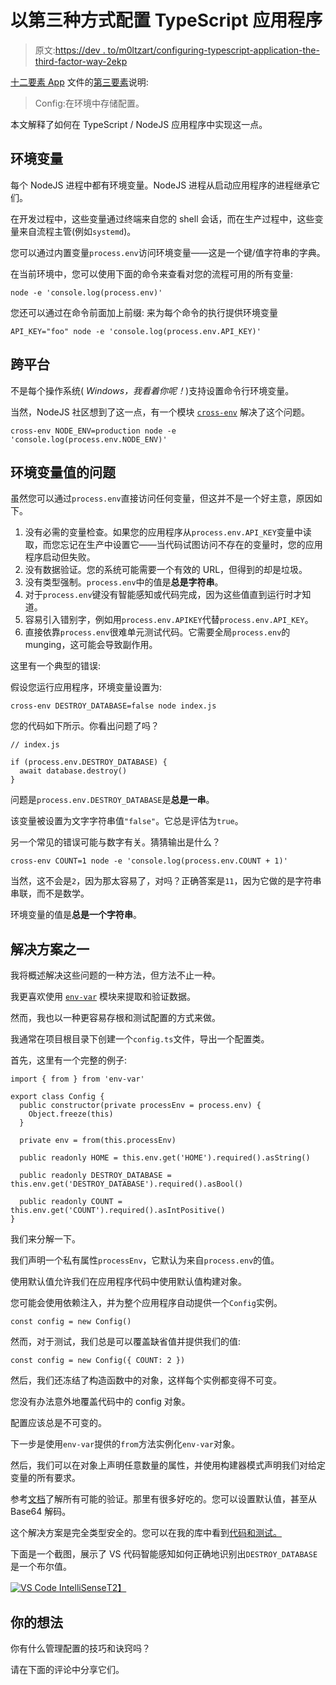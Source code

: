 # 以第三种方式配置 TypeScript 应用程序

> 原文:[https://dev . to/m0ltzart/configuring-typescript-application-the-third-factor-way-2ekp](https://dev.to/m0ltzart/configuring-typescript-application-the-third-factor-way-2ekp)

[十二要素 App](https://12factor.net/) 文件的[第三要素](https://12factor.net/config)说明:

> Config:在环境中存储配置。

本文解释了如何在 TypeScript / NodeJS 应用程序中实现这一点。

## [](#environment-variables)环境变量

每个 NodeJS 进程中都有环境变量。NodeJS 进程从启动应用程序的进程继承它们。

在开发过程中，这些变量通过终端来自您的 shell 会话，而在生产过程中，这些变量来自流程主管(例如`systemd`)。

您可以通过内置变量`process.env`访问环境变量——这是一个键/值字符串的字典。

在当前环境中，您可以使用下面的命令来查看对您的流程可用的所有变量:

```
node -e 'console.log(process.env)' 
```

您还可以通过在命令前面加上前缀:
来为每个命令的执行提供环境变量

```
API_KEY="foo" node -e 'console.log(process.env.API_KEY)' 
```

## [](#crossplatform)跨平台

不是每个操作系统( *Windows，我看着你呢！*)支持设置命令行环境变量。

当然，NodeJS 社区想到了这一点，有一个模块 [`cross-env`](https://www.npmjs.com/package/cross-env) 解决了这个问题。

```
cross-env NODE_ENV=production node -e 'console.log(process.env.NODE_ENV)' 
```

## [](#problems-with-environment-variable-values)环境变量值的问题

虽然您可以通过`process.env`直接访问任何变量，但这并不是一个好主意，原因如下。

1.  没有必需的变量检查。如果您的应用程序从`process.env.API_KEY`变量中读取，而您忘记在生产中设置它——当代码试图访问不存在的变量时，您的应用程序启动但失败。
2.  没有数据验证。您的系统可能需要一个有效的 URL，但得到的却是垃圾。
3.  没有类型强制。`process.env`中的值是**总是字符串**。
4.  对于`process.env`键没有智能感知或代码完成，因为这些值直到运行时才知道。
5.  容易引入错别字，例如用`process.env.APIKEY`代替`process.env.API_KEY`。
6.  直接依靠`process.env`很难单元测试代码。它需要全局`process.env`的 munging，这可能会导致副作用。

这里有一个典型的错误:

假设您运行应用程序，环境变量设置为:

```
cross-env DESTROY_DATABASE=false node index.js 
```

您的代码如下所示。你看出问题了吗？

```
// index.js

if (process.env.DESTROY_DATABASE) {
  await database.destroy()
} 
```

问题是`process.env.DESTROY_DATABASE`是**总是一串**。

该变量被设置为文字字符串值`"false"`。它总是评估为`true`。

另一个常见的错误可能与数字有关。猜猜输出是什么？

```
cross-env COUNT=1 node -e 'console.log(process.env.COUNT + 1)' 
```

当然，这不会是`2`，因为那太容易了，对吗？正确答案是`11`，因为它做的是字符串串联，而不是数学。

环境变量的值是**总是一个字符串**。

## [](#one-of-the-solutions)解决方案之一

我将概述解决这些问题的一种方法，但方法不止一种。

我更喜欢使用 [`env-var`](https://www.npmjs.com/package/env-var) 模块来提取和验证数据。

然而，我也以一种更容易存根和测试配置的方式来做。

我通常在项目根目录下创建一个`config.ts`文件，导出一个配置类。

首先，这里有一个完整的例子:

```
import { from } from 'env-var'

export class Config {
  public constructor(private processEnv = process.env) {
    Object.freeze(this)
  }

  private env = from(this.processEnv)

  public readonly HOME = this.env.get('HOME').required().asString()

  public readonly DESTROY_DATABASE = this.env.get('DESTROY_DATABASE').required().asBool()

  public readonly COUNT = this.env.get('COUNT').required().asIntPositive()
} 
```

我们来分解一下。

我们声明一个私有属性`processEnv`，它默认为来自`process.env`的值。

使用默认值允许我们在应用程序代码中使用默认值构建对象。

您可能会使用依赖注入，并为整个应用程序自动提供一个`Config`实例。

```
const config = new Config() 
```

然而，对于测试，我们总是可以覆盖缺省值并提供我们的值:

```
const config = new Config({ COUNT: 2 }) 
```

然后，我们还冻结了构造函数中的对象，这样每个实例都变得不可变。

您没有办法意外地覆盖代码中的 config 对象。

配置应该总是不可变的。

下一步是使用`env-var`提供的`from`方法实例化`env-var`对象。

然后，我们可以在对象上声明任意数量的属性，并使用构建器模式声明我们对给定变量的所有要求。

参考[文档](https://www.npmjs.com/package/env-var)了解所有可能的验证。那里有很多好吃的。您可以设置默认值，甚至从 Base64 解码。

这个解决方案是完全类型安全的。您可以在我的库中看到[代码和测试。](https://github.com/moltar/typescript-12-factor)

下面是一个截图，展示了 VS 代码智能感知如何正确地识别出`DESTROY_DATABASE`是一个布尔值。

[![VS Code IntelliSense](../Images/b6f96533084ef516a1693324e746c927.png)T2】](https://res.cloudinary.com/practicaldev/image/fetch/s--sOrgCG3y--/c_limit%2Cf_auto%2Cfl_progressive%2Cq_auto%2Cw_880/https://raw.githubusercontent.com/moltar/typescript-12-factor/master/intellisense.png)

## [](#your-ideas)你的想法

你有什么管理配置的技巧和诀窍吗？

请在下面的评论中分享它们。